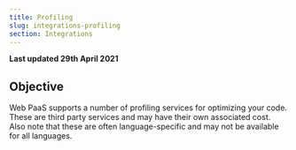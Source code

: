 ```yaml
---
title: Profiling
slug: integrations-profiling
section: Integrations
---
```


**Last updated 29th April 2021**



## Objective  

Web PaaS supports a number of profiling services for optimizing your code.  These are third party services and may have their own associated cost.  Also note that these are often language-specific and may not be available for all languages.
